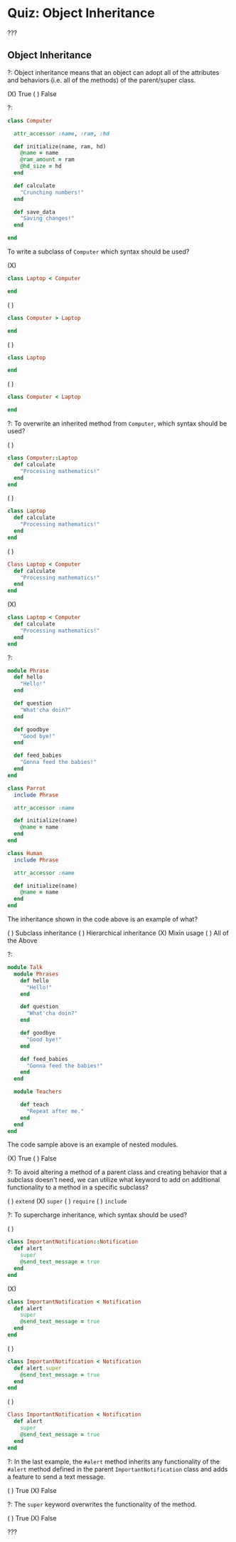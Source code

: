 # Quiz: Object Inheritance

???

## Object Inheritance

?: Object inheritance means that an object can adopt all of the attributes and behaviors (i.e. all of the methods) of the parent/super class. 

(X) True ( ) False

?:

```ruby
class Computer

  attr_accessor :name, :ram, :hd

  def initialize(name, ram, hd)
    @name = name
    @ram_amount = ram
    @hd_size = hd
  end

  def calculate
    "Crunching numbers!"
  end

  def save_data
    "Saving changes!"
  end

end
```

To write a subclass of `Computer` which syntax should be used?

(X)
```ruby
class Laptop < Computer

end
```
( )
```ruby
class Computer > Laptop

end
```
( )
```ruby
class Laptop

end
```
( )
```ruby
class Computer < Laptop

end
```

?: To overwrite an inherited method from `Computer`, which syntax should be used?

( )
```ruby
class Computer::Laptop
  def calculate
    "Processing mathematics!"
  end
end
```
( )
```ruby
class Laptop
  def calculate
    "Processing mathematics!"
  end
end
```
( )
```ruby
Class Laptop < Computer
  def calculate
    "Processing mathematics!"
  end
end
```
(X)
```ruby
class Laptop < Computer
  def calculate
    "Processing mathematics!"
  end
end
```

?:

```ruby
module Phrase
  def hello
    "Hello!"
  end

  def question
    "What'cha doin?"
  end

  def goodbye
    "Good bye!"
  end

  def feed_babies
    "Gonna feed the babies!"
  end
end

class Parrot
  include Phrase

  attr_accessor :name

  def initialize(name)
    @name = name
  end
end

class Human
  include Phrase

  attr_accessor :name

  def initialize(name)
    @name = name
  end
end
```

The inheritance shown in the code above is an example of what?

( ) Subclass inheritance ( ) Hierarchical inheritance (X) Mixin usage ( ) All of the Above

?:

```ruby
module Talk
  module Phrases
    def hello
      "Hello!"
    end

    def question
      "What'cha doin?"
    end

    def goodbye
      "Good bye!"
    end

    def feed_babies
      "Gonna feed the babies!"
    end
  end

  module Teachers

    def teach
      "Repeat after me."
    end
  end
end
```

The code sample above is an example of nested modules.

(X) True ( ) False

?: To avoid altering a method of a parent class and creating behavior that a subclass doesn't need, we can utilize what keyword to add on additional functionality to a method in a specific subclass?

( ) `extend` (X) `super` ( ) `require` ( ) `include`

?: To supercharge inheritance, which syntax should be used?

( )
```ruby
class ImportantNotification::Notification
  def alert
    super
    @send_text_message = true
  end
end
```
(X)
```ruby
class ImportantNotification < Notification
  def alert
    super
    @send_text_message = true
  end
end
```
( )
```ruby
class ImportantNotification < Notification
  def alert.super
    @send_text_message = true
  end
end
```
( )
```ruby
Class ImportantNotification < Notification
  def alert
    super
    @send_text_message = true
  end
end
```

?: In the last example, the `#alert` method inherits any functionality of the `#alert` method defined in the parent `ImportantNotification` class and adds a feature to send a text message.

( ) True (X) False

?: The `super` keyword overwrites the functionality of the method.

( ) True (X) False

???
